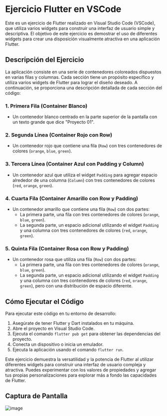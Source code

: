 # Ejercicio Flutter en VSCode

Este es un ejercicio de Flutter realizado en Visual Studio Code (VSCode), que utiliza varios widgets para construir una interfaz de usuario simple y descriptiva. El objetivo de este ejercicio es demostrar el uso de diferentes widgets para crear una disposición visualmente atractiva en una aplicación Flutter.

## Descripción del Ejercicio

La aplicación consiste en una serie de contenedores coloreados dispuestos en varias filas y columnas. Cada sección tiene un propósito específico y utiliza varios widgets de Flutter para lograr el diseño deseado. A continuación, se proporciona una descripción detallada de cada sección del código:

### 1. Primera Fila (Container Blanco)
- Un contenedor blanco centrado en la parte superior de la pantalla con un texto grande que dice "Proyecto 01".

### 2. Segunda Línea (Container Rojo con Row)
- Un contenedor rojo que contiene una fila (`Row`) con tres contenedores de colores (`orange`, `blue`, `green`).

### 3. Tercera Línea (Container Azul con Padding y Column)
- Un contenedor azul que utiliza el widget `Padding` para agregar espacio alrededor de una columna (`Column`) con tres contenedores de colores (`red`, `orange`, `green`).

### 4. Cuarta Fila (Container Amarillo con Row y Padding)
- Un contenedor amarillo que contiene una fila (`Row`) con dos partes: 
    - La primera parte, una fila con tres contenedores de colores (`orange`, `blue`, `green`).
    - La segunda parte, un espacio adicional utilizando el widget `Padding` y una columna con tres contenedores de colores (`red`, `orange`, `green`).

### 5. Quinta Fila (Container Rosa con Row y Padding)
- Un contenedor rosa que utiliza una fila (`Row`) con dos partes:
    - La primera parte, una fila con tres contenedores de colores (`orange`, `blue`, `green`).
    - La segunda parte, un espacio adicional utilizando el widget `Padding` y una columna con tres contenedores de colores (`red`, `orange`, `green`), pero con una distribución de espacio diferente.

## Cómo Ejecutar el Código

Para ejecutar este código en tu entorno de desarrollo:

1. Asegúrate de tener Flutter y Dart instalados en tu máquina.
2. Abre el proyecto en Visual Studio Code.
3. Ejecuta el comando `flutter pub get` para obtener las dependencias del proyecto.
4. Conecta un dispositivo o inicia un emulador.
5. Ejecuta la aplicación usando el comando `flutter run`.

Este ejercicio demuestra la versatilidad y la potencia de Flutter al utilizar diferentes widgets para construir una interfaz de usuario compleja y atractiva. Puedes experimentar con los valores de propiedades y agregar tus propias personalizaciones para explorar más a fondo las capacidades de Flutter.

## Captura de Pantalla

![image](https://github.com/aleramiirez/RamirezLuqueA01/assets/121113496/10febbdc-3e15-4256-bfa7-32518b555739)

